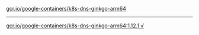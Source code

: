 [gcr.io/google-containers/k8s-dns-ginkgo-arm64](https://hub.docker.com/r/anjia0532/k8s-dns-ginkgo-arm64/tags/) 

----
[gcr.io/google-containers/k8s-dns-ginkgo-arm64:1.12.1 √](https://hub.docker.com/r/anjia0532/k8s-dns-ginkgo-arm64/tags/)

